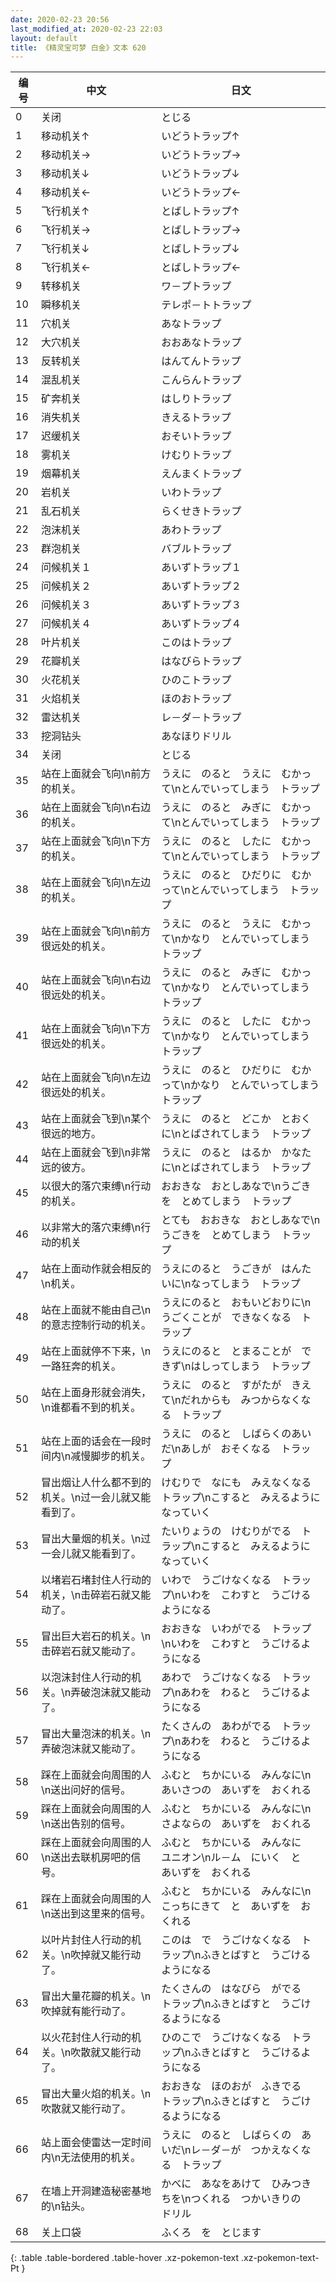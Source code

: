 ```yaml
---
date: 2020-02-23 20:56
last_modified_at: 2020-02-23 22:03
layout: default
title: 《精灵宝可梦 白金》文本 620
---
```

| 编号 | 中文 | 日文 |
| ---- | ---- | ---- |
| 0 | 关闭 | とじる |
| 1 | 移动机关↑ | いどうトラップ↑ |
| 2 | 移动机关→ | いどうトラップ→ |
| 3 | 移动机关↓ | いどうトラップ↓ |
| 4 | 移动机关← | いどうトラップ← |
| 5 | 飞行机关↑ | とばしトラップ↑ |
| 6 | 飞行机关→ | とばしトラップ→ |
| 7 | 飞行机关↓ | とばしトラップ↓ |
| 8 | 飞行机关← | とばしトラップ← |
| 9 | 转移机关 | ワ－プトラップ |
| 10 | 瞬移机关 | テレポ－トトラップ |
| 11 | 穴机关 | あなトラップ |
| 12 | 大穴机关 | おおあなトラップ |
| 13 | 反转机关 | はんてんトラップ |
| 14 | 混乱机关 | こんらんトラップ |
| 15 | 矿奔机关 | はしりトラップ |
| 16 | 消失机关 | きえるトラップ |
| 17 | 迟缓机关 | おそいトラップ |
| 18 | 雾机关 | けむりトラップ |
| 19 | 烟幕机关 | えんまくトラップ |
| 20 | 岩机关 | いわトラップ |
| 21 | 乱石机关 | らくせきトラップ |
| 22 | 泡沫机关 | あわトラップ |
| 23 | 群泡机关 | バブルトラップ |
| 24 | 问候机关１ | あいずトラップ１ |
| 25 | 问候机关２ | あいずトラップ２ |
| 26 | 问候机关３ | あいずトラップ３ |
| 27 | 问候机关４ | あいずトラップ４ |
| 28 | 叶片机关 | このはトラップ |
| 29 | 花瓣机关 | はなびらトラップ |
| 30 | 火花机关 | ひのこトラップ |
| 31 | 火焰机关 | ほのおトラップ |
| 32 | 雷达机关 | レ－ダ－トラップ |
| 33 | 挖洞钻头 | あなほりドリル |
| 34 | 关闭 | とじる |
| 35 | 站在上面就会飞向\n前方的机关。 | うえに　のると　うえに　むかって\nとんでいってしまう　トラップ |
| 36 | 站在上面就会飞向\n右边的机关。 | うえに　のると　みぎに　むかって\nとんでいってしまう　トラップ |
| 37 | 站在上面就会飞向\n下方的机关。 | うえに　のると　したに　むかって\nとんでいってしまう　トラップ |
| 38 | 站在上面就会飞向\n左边的机关。 | うえに　のると　ひだりに　むかって\nとんでいってしまう　トラップ |
| 39 | 站在上面就会飞向\n前方很远处的机关。 | うえに　のると　うえに　むかって\nかなり　とんでいってしまう　トラップ |
| 40 | 站在上面就会飞向\n右边很远处的机关。 | うえに　のると　みぎに　むかって\nかなり　とんでいってしまう　トラップ |
| 41 | 站在上面就会飞向\n下方很远处的机关。 | うえに　のると　したに　むかって\nかなり　とんでいってしまう　トラップ |
| 42 | 站在上面就会飞向\n左边很远处的机关。 | うえに　のると　ひだりに　むかって\nかなり　とんでいってしまう　トラップ |
| 43 | 站在上面就会飞到\n某个很远的地方。 | うえに　のると　どこか　とおくに\nとばされてしまう　トラップ |
| 44 | 站在上面就会飞到\n非常远的彼方。 | うえに　のると　はるか　かなたに\nとばされてしまう　トラップ |
| 45 | 以很大的落穴束缚\n行动的机关。 | おおきな　おとしあなで\nうごきを　とめてしまう　トラップ |
| 46 | 以非常大的落穴束缚\n行动的机关 | とても　おおきな　おとしあなで\nうごきを　とめてしまう　トラップ |
| 47 | 站在上面动作就会相反的\n机关。 | うえにのると　うごきが　はんたいに\nなってしまう　トラップ |
| 48 | 站在上面就不能由自己\n的意志控制行动的机关。 | うえにのると　おもいどおりに\nうごくことが　できなくなる　トラップ |
| 49 | 站在上面就停不下来，\n一路狂奔的机关。 | うえにのると　とまることが　できず\nはしってしまう　トラップ |
| 50 | 站在上面身形就会消失，\n谁都看不到的机关。 | うえに　のると　すがたが　きえて\nだれからも　みつからなくなる　トラップ |
| 51 | 站在上面的话会在一段时间内\n减慢脚步的机关。 | うえに　のると　しばらくのあいだ\nあしが　おそくなる　トラップ |
| 52 | 冒出烟让人什么都不到的机关。\n过一会儿就又能看到了。 | けむりで　なにも　みえなくなる　トラップ\nこすると　みえるように　なっていく |
| 53 | 冒出大量烟的机关。\n过一会儿就又能看到了。 | たいりょうの　けむりがでる　トラップ\nこすると　みえるように　なっていく |
| 54 | 以堵岩石堵封住人行动的机关，\n击碎岩石就又能动了。 | いわで　うごけなくなる　トラップ\nいわを　こわすと　うごけるようになる |
| 55 | 冒出巨大岩石的机关。\n击碎岩石就又能动了。 | おおきな　いわがでる　トラップ\nいわを　こわすと　うごけるようになる |
| 56 | 以泡沫封住人行动的机关。\n弄破泡沫就又能动了。 | あわで　うごけなくなる　トラップ\nあわを　わると　うごけるようになる |
| 57 | 冒出大量泡沫的机关。\n弄破泡沫就又能动了。 | たくさんの　あわがでる　トラップ\nあわを　わると　うごけるようになる |
| 58 | 踩在上面就会向周围的人\n送出问好的信号。 | ふむと　ちかにいる　みんなに\nあいさつの　あいずを　おくれる |
| 59 | 踩在上面就会向周围的人\n送出告别的信号。 | ふむと　ちかにいる　みんなに\nさよならの　あいずを　おくれる |
| 60 | 踩在上面就会向周围的人\n送出去联机房吧的信号。 | ふむと　ちかにいる　みんなに　ユニオン\nル－ム　にいく　と　あいずを　おくれる |
| 61 | 踩在上面就会向周围的人\n送出到这里来的信号。 | ふむと　ちかにいる　みんなに\nこっちにきて　と　あいずを　おくれる |
| 62 | 以叶片封住人行动的机关。\n吹掉就又能行动了。 | このは　で　うごけなくなる　トラップ\nふきとばすと　うごけるようになる |
| 63 | 冒出大量花瓣的机关。\n吹掉就有能行动了。 | たくさんの　はなびら　がでる　トラップ\nふきとばすと　うごけるようになる |
| 64 | 以火花封住人行动的机关。\n吹散就又能行动了。 | ひのこで　うごけなくなる　トラップ\nふきとばすと　うごけるようになる |
| 65 | 冒出大量火焰的机关。\n吹散就又能行动了。 | おおきな　ほのおが　ふきでる　トラップ\nふきとばすと　うごけるようになる |
| 66 | 站上面会使雷达一定时间内\n无法使用的机关。 | うえに　のると　しばらくの　あいだ\nレ－ダ－が　つかえなくなる　トラップ |
| 67 | 在墙上开洞建造秘密基地的\n钻头。 | かべに　あなをあけて　ひみつきちを\nつくれる　つかいきりの　ドリル |
| 68 | 关上口袋 | ふくろ　を　とじます |
{: .table .table-bordered .table-hover .xz-pokemon-text .xz-pokemon-text-Pt }